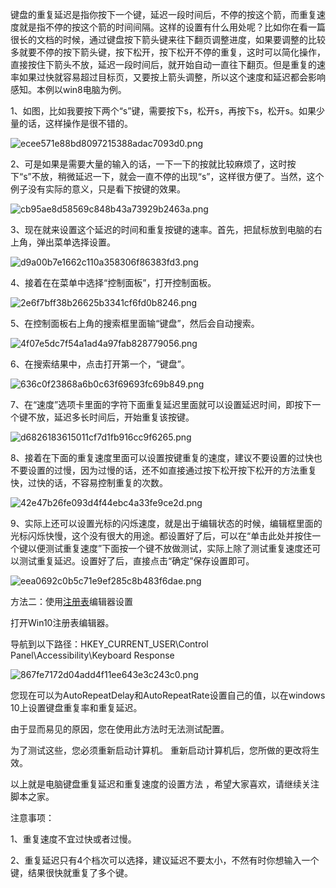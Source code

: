 键盘的重复延迟是指你按下一个键，延迟一段时间后，不停的按这个箭，而重复速度就是指不停的按这个箭的时间间隔。这样的设置有什么用处呢？比如你在看一篇很长的文档的时候，通过键盘按下箭头键来往下翻页调整进度，如果要调整的比较多就要不停的按下箭头键，按下松开，按下松开不停的重复，这时可以简化操作，直接按住下箭头不放，延迟一段时间后，就开始自动一直往下翻页。但是重复的速率如果过快就容易超过目标页，又要按上箭头调整，所以这个速度和延迟都会影响感知。本例以win8电脑为例。

1、如图，比如我要按下两个“s”键，需要按下s，松开s，再按下s，松开s。如果少量的话，这样操作是很不错的。

![ecee571e88bd8097215388adac7093d0.png](MarkDownImages/%E8%AE%A1%E7%AE%97%E6%9C%BA%E9%94%AE%E7%9B%98%E9%87%8D%E5%A4%8D.assets/ecee571e88bd8097215388adac7093d0.png)

2、可是如果是需要大量的输入的话，一下一下的按就比较麻烦了，这时按下“s”不放，稍微延迟一下，就会一直不停的出现“s”，这样很方便了。当然，这个例子没有实际的意义，只是看下按键的效果。

![cb95ae8d58569c848b43a73929b2463a.png](MarkDownImages/%E8%AE%A1%E7%AE%97%E6%9C%BA%E9%94%AE%E7%9B%98%E9%87%8D%E5%A4%8D.assets/cb95ae8d58569c848b43a73929b2463a.png)

3、现在就来设置这个延迟的时间和重复按键的速率。首先，把鼠标放到电脑的右上角，弹出菜单选择设置。

![d9a00b7e1662c110a358306f86383fd3.png](MarkDownImages/%E8%AE%A1%E7%AE%97%E6%9C%BA%E9%94%AE%E7%9B%98%E9%87%8D%E5%A4%8D.assets/d9a00b7e1662c110a358306f86383fd3.png)

4、接着在在菜单中选择“控制面板”，打开控制面板。

![2e6f7bff38b26625b3341cf6fd0b8246.png](MarkDownImages/%E8%AE%A1%E7%AE%97%E6%9C%BA%E9%94%AE%E7%9B%98%E9%87%8D%E5%A4%8D.assets/2e6f7bff38b26625b3341cf6fd0b8246.png)

5、在控制面板右上角的搜索框里面输“键盘”，然后会自动搜索。

![4f07e5dc7f54a1ad4a97fab828779056.png](MarkDownImages/%E8%AE%A1%E7%AE%97%E6%9C%BA%E9%94%AE%E7%9B%98%E9%87%8D%E5%A4%8D.assets/4f07e5dc7f54a1ad4a97fab828779056.png)

6、在搜索结果中，点击打开第一个，“键盘”。

![636c0f23868a6b0c63f69693fc69b849.png](MarkDownImages/%E8%AE%A1%E7%AE%97%E6%9C%BA%E9%94%AE%E7%9B%98%E9%87%8D%E5%A4%8D.assets/636c0f23868a6b0c63f69693fc69b849.png)

7、在“速度”选项卡里面的字符下面重复延迟里面就可以设置延迟时间，即按下一个键不放，延迟多长时间后，开始重复该按键。

![d6826183615011cf7d1fb916cc9f6265.png](MarkDownImages/%E8%AE%A1%E7%AE%97%E6%9C%BA%E9%94%AE%E7%9B%98%E9%87%8D%E5%A4%8D.assets/d6826183615011cf7d1fb916cc9f6265.png)

8、接着在下面的重复速度里面可以设置按键重复的速度，建议不要设置的过快也不要设置的过慢，因为过慢的话，还不如直接通过按下松开按下松开的方法重复快，过快的话，不容易控制重复的次数。

![42e47b26fe093d4f44ebc4a33fe9ce2d.png](MarkDownImages/%E8%AE%A1%E7%AE%97%E6%9C%BA%E9%94%AE%E7%9B%98%E9%87%8D%E5%A4%8D.assets/42e47b26fe093d4f44ebc4a33fe9ce2d.png)

9、实际上还可以设置光标的闪烁速度，就是出于编辑状态的时候，编辑框里面的光标闪烁快慢，这个没有很大的用途。都设置好了后，可以在“单击此处并按住一个键以便测试重复速度”下面按一个键不放做测试，实际上除了测试重复速度还可以测试重复延迟。设置好了后，直接点击“确定”保存设置即可。

![eea0692c0b5c71e9ef285c8b483f6dae.png](MarkDownImages/%E8%AE%A1%E7%AE%97%E6%9C%BA%E9%94%AE%E7%9B%98%E9%87%8D%E5%A4%8D.assets/eea0692c0b5c71e9ef285c8b483f6dae.png)

方法二：使用[注册表](https://so.csdn.net/so/search?q=注册表&spm=1001.2101.3001.7020)编辑器设置

打开Win10注册表编辑器。

导航到以下路径：HKEY_CURRENT_USER\Control Panel\Accessibility\Keyboard Response

![867fe7172d04add4f11ee643e3c243c0.png](MarkDownImages/%E8%AE%A1%E7%AE%97%E6%9C%BA%E9%94%AE%E7%9B%98%E9%87%8D%E5%A4%8D.assets/867fe7172d04add4f11ee643e3c243c0.png)

您现在可以为AutoRepeatDelay和AutoRepeatRate设置自己的值，以在windows 10上设置键盘重复率和重复延迟。

由于显而易见的原因，您在使用此方法时无法测试配置。

为了测试这些，您必须重新启动计算机。 重新启动计算机后，您所做的更改将生效。

以上就是电脑键盘重复延迟和重复速度的设置方法 ，希望大家喜欢，请继续关注脚本之家。

注意事项：

1、重复速度不宜过快或者过慢。

2、重复延迟只有4个档次可以选择，建议延迟不要太小，不然有时你想输入一个键，结果很快就重复了多个键。